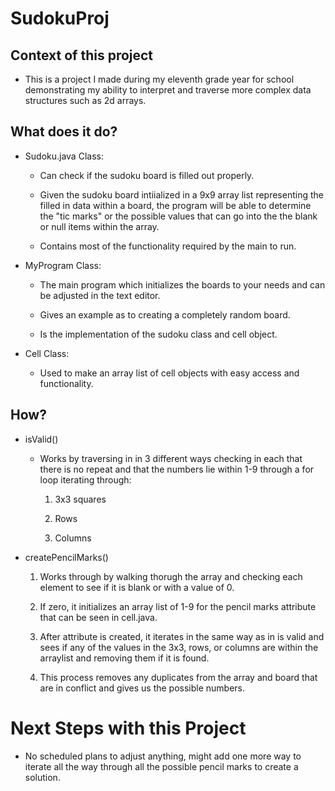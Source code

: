 # SudokuProj

## Context of this project

- This is a project I made during my eleventh grade year for school demonstrating my ability to interpret and traverse more complex data structures such as 2d arrays.

## What does it do?
- Sudoku.java Class:

    - Can check if the sudoku board is filled out properly.

    - Given the sudoku board intiialized in a 9x9 array list representing the filled in data within a board, the program will be able to determine the "tic marks" or the possible values that can go into the the blank or null items within the array.

    - Contains most of the functionality required by the main to run.


- MyProgram Class:

    - The main program which initializes the boards to your needs and can be adjusted in the text editor.

    - Gives an example as to creating a completely random board.

    - Is the implementation of the sudoku class and cell object.

- Cell Class:

    - Used to make an array list of cell objects with easy access and functionality.

## How?

- isValid()

    - Works by traversing in in 3 different ways checking in each that there is no repeat and that the numbers lie within 1-9 through a for loop iterating through:

        1. 3x3 squares

        2. Rows

        3. Columns

- createPencilMarks()
    1. Works through by walking thorugh the array and checking each element to see if it is blank or with a value of 0.

    2. If zero, it initializes an array list of 1-9 for the pencil marks attribute that can be seen in cell.java.

    3. After attribute is created, it iterates in the same way as in is valid and sees if any of the values in the 3x3, rows, or columns are within the arraylist and removing them if it is found. 

    4. This process removes any duplicates from the array and board that are in conflict and gives us the possible numbers.

# Next Steps with this Project

- No scheduled plans to adjust anything, might add one more way to iterate all the way through all the possible pencil marks to create a solution.